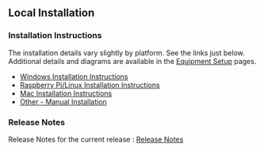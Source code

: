 ## Local Installation

### Installation Instructions

The installation details vary slightly by platform.  See the links just below. Additional details and diagrams are available in the [Equipment Setup](EquipmentSetup) pages. 

- [Windows Installation Instructions](LocalWindowsSetup)
- [Raspberry Pi/Linux Installation Instructions](LocalPiLinuxSetup)
- [Mac Installation Instructions](LocalMacSetup)
- [Other - Manual Installation](LocalManual)

### Release Notes

Release Notes for the current release : [Release Notes](https://github.com/owlcms/owlcms4/releases)
